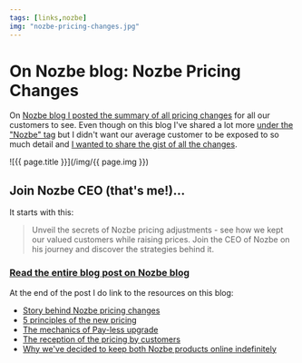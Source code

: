 ```yaml
---
tags: [links,nozbe]
img: "nozbe-pricing-changes.jpg"
---
```


# On Nozbe blog: Nozbe Pricing Changes

On [Nozbe blog I posted the summary of all pricing changes][nl] for all our customers to see. Even though on this blog I've shared a lot more [under the "Nozbe" tag](/nozbe/) but I didn't want our average customer to be exposed to so much detail and [I wanted to share the gist of all the changes][nl].

<!--More-->

![{{ page.title }}](/img/{{ page.img }})

## Join Nozbe CEO (that's me!)…

It starts with this:

> Unveil the secrets of Nozbe pricing adjustments - see how we kept our valued customers while raising prices. Join the CEO of Nozbe on his journey and discover the strategies behind it.

### [Read the entire blog post on Nozbe blog][nl]

At the end of the post I do link to the resources on this blog:

- [Story behind Nozbe pricing changes](/pricing-new/)
- [5 principles of the new pricing](/pricing-how)
- [The mechanics of Pay-less upgrade](/payless/)
- [The reception of the pricing by customers](/compliments/)
- [Why we've decided to keep both Nozbe products online indefinitely](/forlife/)


[nl]: https://nozbe.com/blog/raise-prices-without-losing-customers-nozbe-productivity-blog/?c=michaelteam
[nb]: https://nozbe.com/blog?c=michaelteam
[n]: https://michael.gratis/nozbe
[np]: https://michael.gratis/nozbepersonal